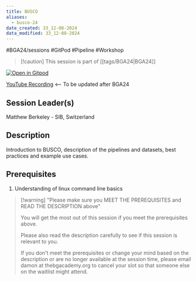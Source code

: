 ```yaml
---
title: BUSCO
aliases:
  - busco-24
date_created: 33_12-08-2024
data_modified: 33_12-08-2024
---
```

#BGA24/sessions #GitPod #Pipeline #Workshop 
> [!caution] This session is part of [[tags/BGA24|BGA24]]

[![Open in Gitpod](https://gitpod.io/button/open-in-gitpod.svg)](https://gitpod.io/#https://github.com/thebgacademy/busco)

[YouTube Recording](https://www.youtube.com/@thebiodiversitygenomicsacademy) <-- To be updated after BGA24

## Session Leader(s)
Matthew Berkeley - SIB, Switzerland

## Description

Introduction to BUSCO, description of the pipelines and datasets, best practices and example use cases.

## Prerequisites

1. Understanding of linux command line basics

>[!warning] "Please make sure you MEET THE PREREQUISITES and READ THE DESCRIPTION above"
>
>    You will get the most out of this session if you meet the prerequisites above.
>
>    Please also read the description carefully to see if this session is relevant to you.
>    
>    If you don't meet the prerequisites or change your mind based on the description or are no longer available at the session time, please email damon at thebgacademy.org to cancel your slot so that someone else on the waitlist might attend.
